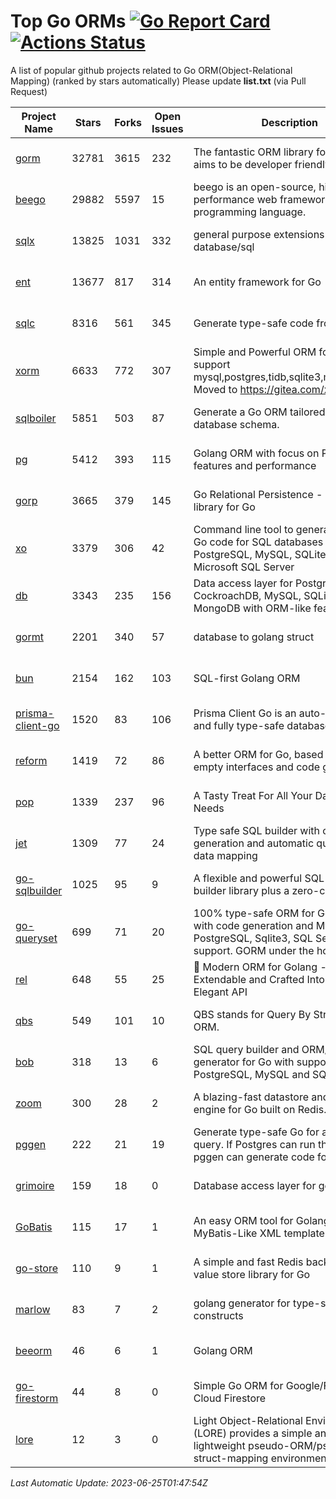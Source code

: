 # Top Go ORMs [![Go Report Card](https://goreportcard.com/badge/github.com/d-tsuji/awesome-go-orms)](https://goreportcard.com/report/github.com/d-tsuji/awesome-go-orms) [![Actions Status](https://github.com/d-tsuji/awesome-go-orms/workflows/CI/badge.svg)](https://github.com/d-tsuji/awesome-go-orms/actions)
A list of popular github projects related to Go ORM(Object-Relational Mapping) (ranked by stars automatically)
Please update **list.txt** (via Pull Request)

| Project Name | Stars | Forks | Open Issues | Description | Last Update |
| ------------ | ----- | ----- | ----------- | ----------- | ----------- |
| [gorm](https://github.com/go-gorm/gorm) | 32781 | 3615 | 232 | The fantastic ORM library for Golang, aims to be developer friendly | 2023-06-25 01:45:54 |
| [beego](https://github.com/beego/beego) | 29882 | 5597 | 15 | beego is an open-source, high-performance web framework for the Go programming language. | 2023-06-24 22:56:39 |
| [sqlx](https://github.com/jmoiron/sqlx) | 13825 | 1031 | 332 | general purpose extensions to golang's database/sql | 2023-06-24 17:43:42 |
| [ent](https://github.com/ent/ent) | 13677 | 817 | 314 | An entity framework for Go | 2023-06-24 08:30:03 |
| [sqlc](https://github.com/kyleconroy/sqlc) | 8316 | 561 | 345 | Generate type-safe code from SQL | 2023-06-24 17:29:49 |
| [xorm](https://github.com/go-xorm/xorm) | 6633 | 772 | 307 | Simple and Powerful ORM for Go, support mysql,postgres,tidb,sqlite3,mssql,oracle, Moved to https://gitea.com/xorm/xorm | 2023-06-24 20:25:09 |
| [sqlboiler](https://github.com/volatiletech/sqlboiler) | 5851 | 503 | 87 | Generate a Go ORM tailored to your database schema. | 2023-06-24 09:28:15 |
| [pg](https://github.com/go-pg/pg) | 5412 | 393 | 115 | Golang ORM with focus on PostgreSQL features and performance | 2023-06-24 17:46:01 |
| [gorp](https://github.com/go-gorp/gorp) | 3665 | 379 | 145 | Go Relational Persistence - an ORM-ish library for Go | 2023-06-20 20:39:30 |
| [xo](https://github.com/xo/xo) | 3379 | 306 | 42 | Command line tool to generate idiomatic Go code for SQL databases supporting PostgreSQL, MySQL, SQLite, Oracle, and Microsoft SQL Server | 2023-06-24 05:24:59 |
| [db](https://github.com/upper/db) | 3343 | 235 | 156 | Data access layer for PostgreSQL, CockroachDB, MySQL, SQLite and MongoDB with ORM-like features. | 2023-06-19 15:42:09 |
| [gormt](https://github.com/xxjwxc/gormt) | 2201 | 340 | 57 | database to golang struct | 2023-06-22 16:01:23 |
| [bun](https://github.com/uptrace/bun) | 2154 | 162 | 103 | SQL-first Golang ORM | 2023-06-24 20:25:47 |
| [prisma-client-go](https://github.com/steebchen/prisma-client-go) | 1520 | 83 | 106 | Prisma Client Go is an auto-generated and fully type-safe database client | 2023-06-24 22:52:56 |
| [reform](https://github.com/go-reform/reform) | 1419 | 72 | 86 | A better ORM for Go, based on non-empty interfaces and code generation. | 2023-06-24 07:50:17 |
| [pop](https://github.com/gobuffalo/pop) | 1339 | 237 | 96 | A Tasty Treat For All Your Database Needs | 2023-06-20 13:19:17 |
| [jet](https://github.com/go-jet/jet) | 1309 | 77 | 24 | Type safe SQL builder with code generation and automatic query result data mapping | 2023-06-25 00:01:12 |
| [go-sqlbuilder](https://github.com/huandu/go-sqlbuilder) | 1025 | 95 | 9 | A flexible and powerful SQL string builder library plus a zero-config ORM. | 2023-06-23 19:43:45 |
| [go-queryset](https://github.com/jirfag/go-queryset) | 699 | 71 | 20 | 100% type-safe ORM for Go (Golang) with code generation and MySQL, PostgreSQL, Sqlite3, SQL Server support. GORM under the hood. | 2023-06-22 15:30:43 |
| [rel](https://github.com/go-rel/rel) | 648 | 55 | 25 | :gem: Modern ORM for Golang - Testable, Extendable and Crafted Into a Clean and Elegant API | 2023-06-23 13:20:54 |
| [qbs](https://github.com/coocood/qbs) | 549 | 101 | 10 | QBS stands for Query By Struct. A Go ORM. | 2023-05-12 03:39:29 |
| [bob](https://github.com/stephenafamo/bob) | 318 | 13 | 6 | SQL query builder and ORM/Factory generator for Go with support for PostgreSQL, MySQL and SQLite | 2023-06-17 08:07:04 |
| [zoom](https://github.com/albrow/zoom) | 300 | 28 | 2 | A blazing-fast datastore and querying engine for Go built on Redis. | 2023-04-28 04:05:03 |
| [pggen](https://github.com/jschaf/pggen) | 222 | 21 | 19 | Generate type-safe Go for any Postgres query. If Postgres can run the query, pggen can generate code for it. | 2023-06-20 07:14:57 |
| [grimoire](https://github.com/Fs02/grimoire) | 159 | 18 | 0 | Database access layer for golang | 2023-05-05 18:28:02 |
| [GoBatis](https://github.com/mei-rune/GoBatis) | 115 | 17 | 1 | An easy ORM tool for Golang, support MyBatis-Like XML template SQL | 2023-06-07 08:26:45 |
| [go-store](https://github.com/gosuri/go-store) | 110 | 9 | 1 | A simple and fast Redis backed key-value store library for Go | 2023-03-15 19:18:53 |
| [marlow](https://github.com/dadleyy/marlow) | 83 | 7 | 2 | golang generator for type-safe sql api constructs | 2023-01-28 13:13:25 |
| [beeorm](https://github.com/latolukasz/beeorm) | 46 | 6 | 1 | Golang ORM | 2023-06-12 07:38:57 |
| [go-firestorm](https://github.com/jschoedt/go-firestorm) | 44 | 8 | 0 | Simple Go ORM for Google/Firebase Cloud Firestore | 2023-06-15 16:28:09 |
| [lore](https://github.com/abrahambotros/lore) | 12 | 3 | 0 | Light Object-Relational Environment (LORE) provides a simple and lightweight pseudo-ORM/pseudo-struct-mapping environment for Go | 2023-03-26 01:00:56 |

*Last Automatic Update: 2023-06-25T01:47:54Z*